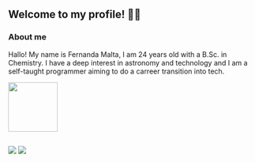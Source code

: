 ## Welcome to my profile! 👩‍💻

### About me
Hallo! My name is Fernanda Malta, I am 24 years old with a B.Sc. in Chemistry. I have a deep interest in astronomy and technology and I am a self-taught programmer aiming to do a carreer transition into tech.

<div align="left">
  <a href="https://github.com/FernandaMalta">
  <img height="100em" src="https://github-readme-stats.vercel.app/api/top-langs/?username=FernandaMalta&layout=compact&langs_count=7&theme=dracula"/>

## 
  
<div>
  <a href = "mailto:fernanda.maltacd@gmail.com"><img src="https://img.shields.io/badge/Gmail-D14836?style=for-the-badge&logo=gmail&logoColor=white" target="_blank"></a>
  <a href="https://www.linkedin.com/in/fernandaranimalta/" target="_blank"><img src="https://img.shields.io/badge/-LinkedIn-%230077B5?style=for-the-badge&logo=linkedin&logoColor=white" target="_blank"></a>   
</div>
